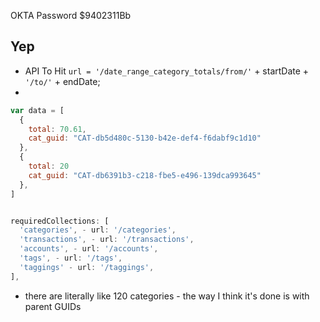 OKTA Password $9402311Bb
## Yep 
* API To Hit `url = '/date_range_category_totals/from/'` + startDate + `'/to/'` + endDate;
*

```javascript
var data = [
  {
    total: 70.61,
    cat_guid: "CAT-db5d480c-5130-b42e-def4-f6dabf9c1d10"
  },
  {
    total: 20
    cat_guid: "CAT-db6391b3-c218-fbe5-e496-139dca993645" 
  },
]


requiredCollections: [
  'categories', - url: '/categories',
  'transactions', - url: '/transactions',
  'accounts', - url: '/accounts',
  'tags', - url: '/tags',
  'taggings' - url: '/taggings',
],
```

* there are literally like 120 categories - the way I think it's done is with parent GUIDs
